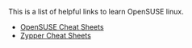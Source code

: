 This is a list of helpful links to learn OpenSUSE linux.

- [OpenSUSE Cheat Sheets](https://en.opensuse.org/openSUSE:Cheat_sheets)
- [Zypper Cheat Sheets](https://en.opensuse.org/images/1/17/Zypper-cheat-sheet-1.pdf)